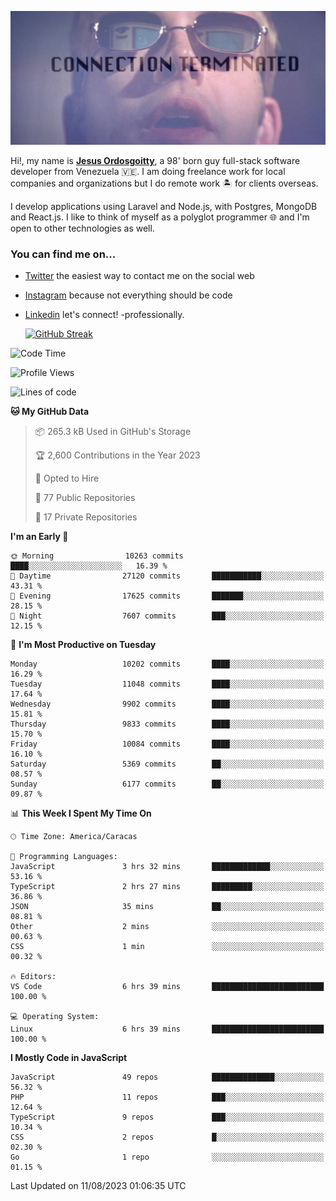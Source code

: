 ![hackers movie reference](./disconnected.jpg)

Hi!, my name is [**Jesus Ordosgoitty**](https://jodaz.xyz), a 98' born guy full-stack software developer from Venezuela 🇻🇪. I am doing freelance work for local companies and organizations but I do remote work 🏝️ for clients overseas. 

I develop applications using Laravel and Node.js, with Postgres, MongoDB and React.js. I like to think of myself as a polyglot programmer 🌐 and I'm open to other technologies as well.

### You can find me on...

- [Twitter](https://twitter.com/jodaz_) the easiest way to contact me on the social web
- [Instagram](https://instagram.com/jodaz_) because not everything should be code
- [Linkedin](https://linkedin.com/in/jodaz) let's connect! -professionally.


    [![GitHub Streak](https://streak-stats.demolab.com?user=jodaz&theme=tokyonight)](https://git.io/streak-stats)

<!--START_SECTION:waka-->
![Code Time](http://img.shields.io/badge/Code%20Time-4%2C134%20hrs%2017%20mins-blue)

![Profile Views](http://img.shields.io/badge/Profile%20Views-0-blue)

![Lines of code](https://img.shields.io/badge/From%20Hello%20World%20I%27ve%20Written-97.8%20million%20lines%20of%20code-blue)

**🐱 My GitHub Data** 

> 📦 265.3 kB Used in GitHub's Storage 
 > 
> 🏆 2,600 Contributions in the Year 2023
 > 
> 💼 Opted to Hire
 > 
> 📜 77 Public Repositories 
 > 
> 🔑 17 Private Repositories 
 > 
**I'm an Early 🐤** 

```text
🌞 Morning                10263 commits       ████░░░░░░░░░░░░░░░░░░░░░   16.39 % 
🌆 Daytime                27120 commits       ███████████░░░░░░░░░░░░░░   43.31 % 
🌃 Evening                17625 commits       ███████░░░░░░░░░░░░░░░░░░   28.15 % 
🌙 Night                  7607 commits        ███░░░░░░░░░░░░░░░░░░░░░░   12.15 % 
```
📅 **I'm Most Productive on Tuesday** 

```text
Monday                   10202 commits       ████░░░░░░░░░░░░░░░░░░░░░   16.29 % 
Tuesday                  11048 commits       ████░░░░░░░░░░░░░░░░░░░░░   17.64 % 
Wednesday                9902 commits        ████░░░░░░░░░░░░░░░░░░░░░   15.81 % 
Thursday                 9833 commits        ████░░░░░░░░░░░░░░░░░░░░░   15.70 % 
Friday                   10084 commits       ████░░░░░░░░░░░░░░░░░░░░░   16.10 % 
Saturday                 5369 commits        ██░░░░░░░░░░░░░░░░░░░░░░░   08.57 % 
Sunday                   6177 commits        ██░░░░░░░░░░░░░░░░░░░░░░░   09.87 % 
```


📊 **This Week I Spent My Time On** 

```text
🕑︎ Time Zone: America/Caracas

💬 Programming Languages: 
JavaScript               3 hrs 32 mins       █████████████░░░░░░░░░░░░   53.16 % 
TypeScript               2 hrs 27 mins       █████████░░░░░░░░░░░░░░░░   36.86 % 
JSON                     35 mins             ██░░░░░░░░░░░░░░░░░░░░░░░   08.81 % 
Other                    2 mins              ░░░░░░░░░░░░░░░░░░░░░░░░░   00.63 % 
CSS                      1 min               ░░░░░░░░░░░░░░░░░░░░░░░░░   00.32 % 

🔥 Editors: 
VS Code                  6 hrs 39 mins       █████████████████████████   100.00 % 

💻 Operating System: 
Linux                    6 hrs 39 mins       █████████████████████████   100.00 % 
```

**I Mostly Code in JavaScript** 

```text
JavaScript               49 repos            ██████████████░░░░░░░░░░░   56.32 % 
PHP                      11 repos            ███░░░░░░░░░░░░░░░░░░░░░░   12.64 % 
TypeScript               9 repos             ███░░░░░░░░░░░░░░░░░░░░░░   10.34 % 
CSS                      2 repos             █░░░░░░░░░░░░░░░░░░░░░░░░   02.30 % 
Go                       1 repo              ░░░░░░░░░░░░░░░░░░░░░░░░░   01.15 % 
```




 Last Updated on 11/08/2023 01:06:35 UTC
<!--END_SECTION:waka-->
